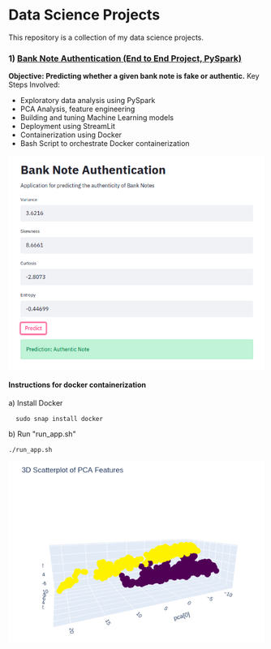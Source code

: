 # Data Science Projects

This repository is a collection of my data science projects. 

### 1) [Bank Note Authentication (End to End Project, PySpark)](https://github.com/holdmygithub/Data-Science/tree/master/EndtoEnd-PySpark-BankNoteAuthentication)
**Objective: Predicting whether a given bank note is fake or authentic.**
Key Steps Involved:

- Exploratory data analysis using PySpark
- PCA Analysis, feature engineering
- Building and tuning Machine Learning models
- Deployment using StreamLit
- Containerization using Docker
- Bash Script to orchestrate Docker containerization

<img src='Images/authenticNote.png'>

#### Instructions for docker containerization

a) Install Docker

      sudo snap install docker
      
b) Run "run_app.sh"

	./run_app.sh

<img src='Images/pca.png'>
